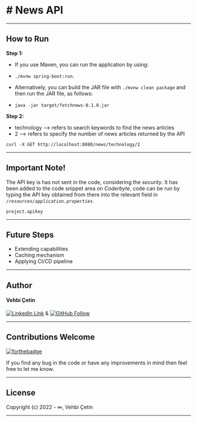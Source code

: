 
# # News API

----

## How to Run

**Step 1:**

- If you use Maven, you can run the application by using: 
- `./mvnw spring-boot:run`. 


- Alternatively, you can build the JAR file with `./mvnw clean package` and then run the JAR file, as follows: 
- `java -jar target/fetchnews-0.1.0.jar`

**Step 2:**
- technology --> refers to search keywords to find the news articles
- 2 --> refers to specify the number of news articles returned by the API

```
curl -X GET http://localhost:8080/news/technology/2
```

----

## Important Note!

The API key is has not sent in the code, considering the *security*. 
It has been added to the code snippet area on *Coderbyte*, 
code can be run by typing the API key obtained from there into the relevant field in *`/resources/application.properties`*.

```
project.apikey
```

----

## Future Steps

- Extending capabilities
- Caching mechanism
- Applying CI/CD pipeline

----

## Author

#### Vehbi Çetin

[![LinkedIn Link](https://img.shields.io/badge/Connect-vehbicetin-blue.svg?logo=linkedin&longCache=true&style=social&label=Follow)](https://www.linkedin.com/in/vehbi-cetin)
&
[![GitHub Follow](https://img.shields.io/badge/Connect-vehbicetin-blue.svg?logo=Github&longCache=true&style=social&label=Follow)](https://github.com/vehbicetin)

----

## Contributions Welcome
[![forthebadge](https://forthebadge.com/images/badges/built-with-love.svg)](#)

If you find any bug in the code or have any improvements in mind then feel free to let me know.

----

## License

Copyright (c) 2022 - ∞, Vehbi Çetin

----